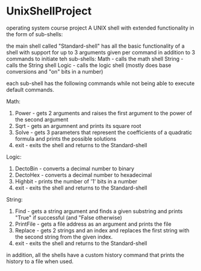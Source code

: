 # UnixShellProject
operating system course project
A UNIX shell with extended functionality in the form of sub-shells:

the main shell called "Standard-shell" has all the basic functionality of a shell with support for up to 3 arguments given per command in addition to 3 commands to initiate teh sub-shells:
Math - calls the math shell
String - calls the String shell
Logic - calls the logic shell (mostly does base conversions and "on" bits in a number)

each sub-shell has the following commands while not being able to execute default commands.

Math:
1) Power - gets 2 arguments and raises the first argument to the power of the second argument
2) Sqrt - gets an argumnent and prints its square root
3) Solve - gets 3 parameters that represent the coefficients of a quadratic formula and prints the possible solutions
4) exit - exits the shell and returns to the Standard-shell

Logic:
1) DectoBin - converts a decimal number to binary
2) DectoHex - converts a decimal number to hexadecimal
3) Highbit - prints the number of '1' bits in a number
4) exit - exits the shell and returns to the Standard-shell

String:
1) Find - gets a string argument and finds a given substring and prints "True" if successful (and "False otherwise)
2) PrintFile - gets a file address as an argument and prints the file
3) Replace - gets 2 strings and an index and replaces the first string with the second string from the given index.
4) exit - exits the shell and returns to the Standard-shell

in addition, all the shells have a custom history command that prints the history to a file when used.
